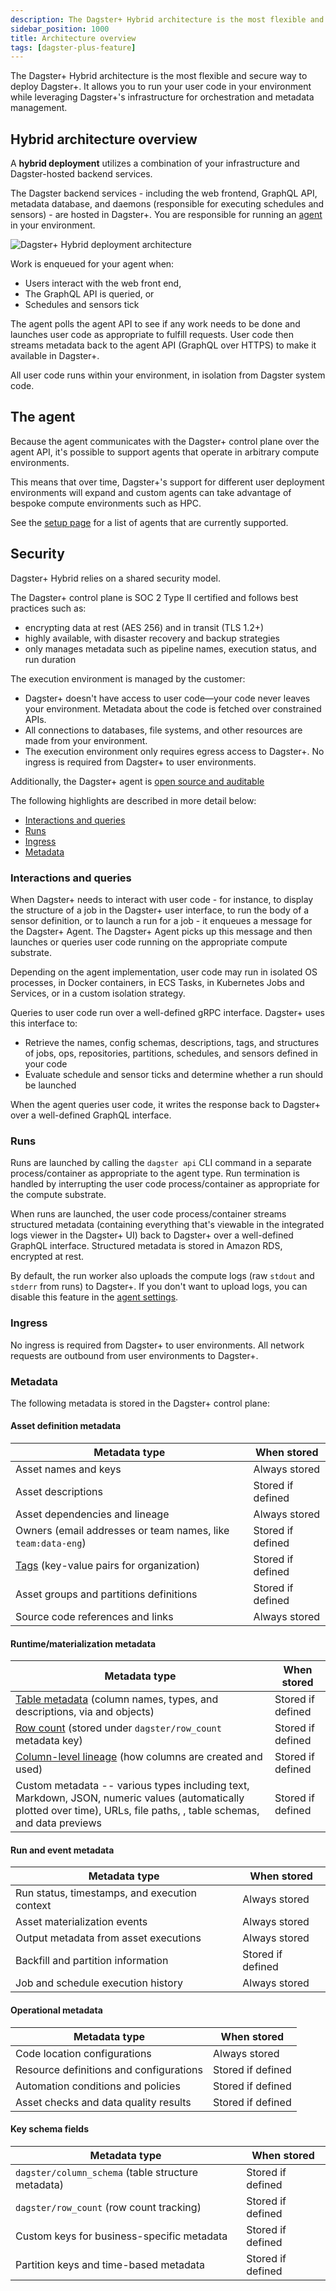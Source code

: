 ```yaml
---
description: The Dagster+ Hybrid architecture is the most flexible and secure way to deploy Dagster+, allowing you to run your user code in your environment while leveraging Dagster+'s infrastructure for orchestration and metadata management.
sidebar_position: 1000
title: Architecture overview
tags: [dagster-plus-feature]
---
```


The Dagster+ Hybrid architecture is the most flexible and secure way to deploy Dagster+. It allows you to run your user code in your environment while leveraging Dagster+'s infrastructure for orchestration and metadata management.

## Hybrid architecture overview

A **hybrid deployment** utilizes a combination of your infrastructure and Dagster-hosted backend services.

The Dagster backend services - including the web frontend, GraphQL API, metadata database, and daemons (responsible for executing schedules and sensors) - are hosted in Dagster+. You are responsible for running an [agent](/deployment/dagster-plus/hybrid#dagster-hybrid-agents) in your environment.

![Dagster+ Hybrid deployment architecture](/images/dagster-plus/deployment/hybrid-architecture.png)

Work is enqueued for your agent when:

- Users interact with the web front end,
- The GraphQL API is queried, or
- Schedules and sensors tick

The agent polls the agent API to see if any work needs to be done and launches user code as appropriate to fulfill requests. User code then streams metadata back to the agent API (GraphQL over HTTPS) to make it available in Dagster+.

All user code runs within your environment, in isolation from Dagster system code.

## The agent

Because the agent communicates with the Dagster+ control plane over the agent API, it's possible to support agents that operate in arbitrary compute environments.

This means that over time, Dagster+'s support for different user deployment environments will expand and custom agents can take advantage of bespoke compute environments such as HPC.

See the [setup page](index.md#dagster-hybrid-agents) for a list of agents that are currently supported.

## Security

Dagster+ Hybrid relies on a shared security model.

The Dagster+ control plane is SOC 2 Type II certified and follows best practices such as:

- encrypting data at rest (AES 256) and in transit (TLS 1.2+)
- highly available, with disaster recovery and backup strategies
- only manages metadata such as pipeline names, execution status, and run duration

The execution environment is managed by the customer:

- Dagster+ doesn't have access to user code—your code never leaves your environment. Metadata about the code is fetched over constrained APIs.
- All connections to databases, file systems, and other resources are made from your environment.
- The execution environment only requires egress access to Dagster+. No ingress is required from Dagster+ to user environments.

Additionally, the Dagster+ agent is [open source and auditable](https://github.com/dagster-io/dagster-cloud)

The following highlights are described in more detail below:

- [Interactions and queries](#interactions-and-queries)
- [Runs](#runs)
- [Ingress](#ingress)
- [Metadata](#metadata)

### Interactions and queries

When Dagster+ needs to interact with user code - for instance, to display the structure of a job in the Dagster+ user interface, to run the body of a sensor definition, or to launch a run for a job - it enqueues a message for the Dagster+ Agent. The Dagster+ Agent picks up this message and then launches or queries user code running on the appropriate compute substrate.

Depending on the agent implementation, user code may run in isolated OS processes, in Docker containers, in ECS Tasks, in Kubernetes Jobs and Services, or in a custom isolation strategy.

Queries to user code run over a well-defined gRPC interface. Dagster+ uses this interface to:

- Retrieve the names, config schemas, descriptions, tags, and structures of jobs, ops, repositories, partitions, schedules, and sensors defined in your code
- Evaluate schedule and sensor ticks and determine whether a run should be launched

When the agent queries user code, it writes the response back to Dagster+ over a well-defined GraphQL interface.

### Runs

Runs are launched by calling the `dagster api` CLI command in a separate process/container as appropriate to the agent type. Run termination is handled by interrupting the user code process/container as appropriate for the compute substrate.

When runs are launched, the user code process/container streams structured metadata (containing everything that's viewable in the integrated logs viewer in the Dagster+ UI) back to Dagster+ over a well-defined GraphQL interface. Structured metadata is stored in Amazon RDS, encrypted at rest.

By default, the run worker also uploads the compute logs (raw `stdout` and `stderr` from runs) to Dagster+. If you don't want to upload logs, you can disable this feature in the [agent settings](/deployment/dagster-plus/management/customizing-agent-settings#disabling-compute-logs).

### Ingress

No ingress is required from Dagster+ to user environments. All network requests are outbound from user environments to Dagster+.

### Metadata

The following metadata is stored in the Dagster+ control plane:

#### Asset definition metadata

| Metadata type                                                                                                 | When stored       |
| ------------------------------------------------------------------------------------------------------------- | ----------------- |
| Asset names and keys                                                                                          | Always stored     |
| Asset descriptions                                                                                            | Stored if defined |
| Asset dependencies and lineage                                                                                | Always stored     |
| Owners (email addresses or team names, like `team:data-eng`)                                                  | Stored if defined |
| [Tags](https://docs.dagster.io/guides/build/assets/metadata-and-tags/tags) (key-value pairs for organization) | Stored if defined |
| Asset groups and partitions definitions                                                                       | Stored if defined |
| Source code references and links                                                                              | Always stored     |

#### Runtime/materialization metadata

| Metadata type                                                                                                                                                                                                                                                                                       | When stored       |
| --------------------------------------------------------------------------------------------------------------------------------------------------------------------------------------------------------------------------------------------------------------------------------------------------- | ----------------- |
| [Table metadata](https://docs.dagster.io/guides/build/assets/metadata-and-tags/table-metadata) (column names, types, and descriptions, via <PyObject section="metadata" module="dagster" object="TableSchema" /> and <PyObject section="metadata" module="dagster" object="TableColumn" /> objects) | Stored if defined |
| [Row count](https://docs.dagster.io/guides/build/assets/metadata-and-tags/table-metadata#attaching-row-count) (stored under `dagster/row_count` metadata key)                                                                                                                                       | Stored if defined |
| [Column-level lineage](https://docs.dagster.io/guides/build/assets/metadata-and-tags/column-level-lineage) (how columns are created and used)                                                                                                                                                       | Stored if defined |
| Custom metadata -- various <PyObject section="metadata" module="dagster" object="MetadataValue" /> types including text, Markdown, JSON, numeric values (automatically plotted over time), URLs, file paths, , table schemas, and data previews                                                     | Stored if defined |

#### Run and event metadata

| Metadata type                                 | When stored       |
| --------------------------------------------- | ----------------- |
| Run status, timestamps, and execution context | Always stored     |
| Asset materialization events                  | Always stored     |
| Output metadata from asset executions         | Always stored     |
| Backfill and partition information            | Stored if defined |
| Job and schedule execution history            | Always stored     |

#### Operational metadata

| Metadata type                           | When stored       |
| --------------------------------------- | ----------------- |
| Code location configurations            | Always stored     |
| Resource definitions and configurations | Stored if defined |
| Automation conditions and policies      | Stored if defined |
| Asset checks and data quality results   | Stored if defined |

#### Key schema fields

| Metadata type                                      | When stored       |
| -------------------------------------------------- | ----------------- |
| `dagster/column_schema` (table structure metadata) | Stored if defined |
| `dagster/row_count` (row count tracking)           | Stored if defined |
| Custom keys for business-specific metadata         | Stored if defined |
| Partition keys and time-based metadata             | Stored if defined |
